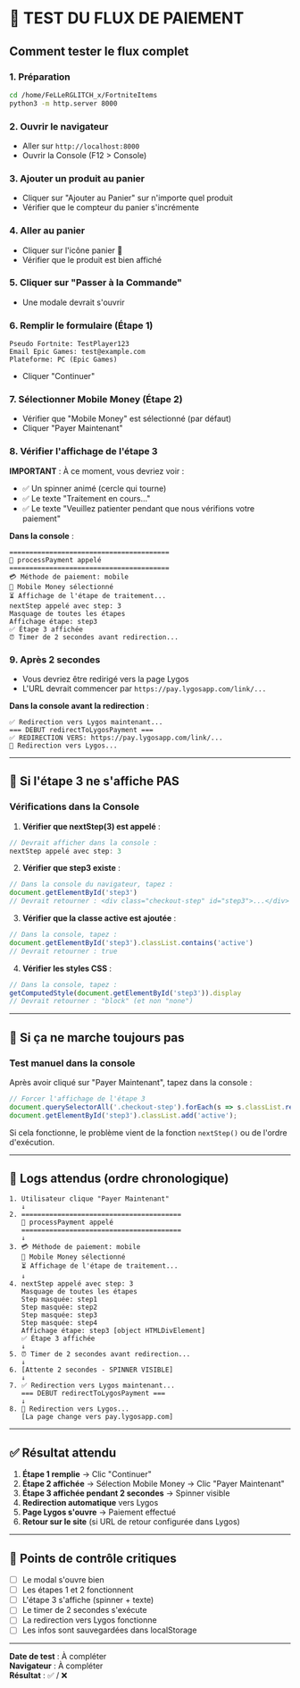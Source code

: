 # 🧪 TEST DU FLUX DE PAIEMENT

## Comment tester le flux complet

### 1. Préparation
```bash
cd /home/FeLLeRGLITCH_x/FortniteItems
python3 -m http.server 8000
```

### 2. Ouvrir le navigateur
- Aller sur `http://localhost:8000`
- Ouvrir la Console (F12 > Console)

### 3. Ajouter un produit au panier
- Cliquer sur "Ajouter au Panier" sur n'importe quel produit
- Vérifier que le compteur du panier s'incrémente

### 4. Aller au panier
- Cliquer sur l'icône panier 🛒
- Vérifier que le produit est bien affiché

### 5. Cliquer sur "Passer à la Commande"
- Une modale devrait s'ouvrir

### 6. Remplir le formulaire (Étape 1)
```
Pseudo Fortnite: TestPlayer123
Email Epic Games: test@example.com
Plateforme: PC (Epic Games)
```
- Cliquer "Continuer"

### 7. Sélectionner Mobile Money (Étape 2)
- Vérifier que "Mobile Money" est sélectionné (par défaut)
- Cliquer "Payer Maintenant"

### 8. Vérifier l'affichage de l'étape 3
**IMPORTANT** : À ce moment, vous devriez voir :
- ✅ Un spinner animé (cercle qui tourne)
- ✅ Le texte "Traitement en cours..."
- ✅ Le texte "Veuillez patienter pendant que nous vérifions votre paiement"

**Dans la console** :
```
========================================
🚀 processPayment appelé
========================================
💳 Méthode de paiement: mobile
📱 Mobile Money sélectionné
⏳ Affichage de l'étape de traitement...
nextStep appelé avec step: 3
Masquage de toutes les étapes
Affichage étape: step3
✅ Étape 3 affichée
⏰ Timer de 2 secondes avant redirection...
```

### 9. Après 2 secondes
- Vous devriez être redirigé vers la page Lygos
- L'URL devrait commencer par `https://pay.lygosapp.com/link/...`

**Dans la console avant la redirection** :
```
✅ Redirection vers Lygos maintenant...
=== DEBUT redirectToLygosPayment ===
✅ REDIRECTION VERS: https://pay.lygosapp.com/link/...
🚀 Redirection vers Lygos...
```

---

## 🐛 Si l'étape 3 ne s'affiche PAS

### Vérifications dans la Console

1. **Vérifier que nextStep(3) est appelé** :
```javascript
// Devrait afficher dans la console :
nextStep appelé avec step: 3
```

2. **Vérifier que step3 existe** :
```javascript
// Dans la console du navigateur, tapez :
document.getElementById('step3')
// Devrait retourner : <div class="checkout-step" id="step3">...</div>
```

3. **Vérifier que la classe active est ajoutée** :
```javascript
// Dans la console, tapez :
document.getElementById('step3').classList.contains('active')
// Devrait retourner : true
```

4. **Vérifier les styles CSS** :
```javascript
// Dans la console, tapez :
getComputedStyle(document.getElementById('step3')).display
// Devrait retourner : "block" (et non "none")
```

---

## 🔧 Si ça ne marche toujours pas

### Test manuel dans la console

Après avoir cliqué sur "Payer Maintenant", tapez dans la console :

```javascript
// Forcer l'affichage de l'étape 3
document.querySelectorAll('.checkout-step').forEach(s => s.classList.remove('active'));
document.getElementById('step3').classList.add('active');
```

Si cela fonctionne, le problème vient de la fonction `nextStep()` ou de l'ordre d'exécution.

---

## 📝 Logs attendus (ordre chronologique)

```
1. Utilisateur clique "Payer Maintenant"
   ↓
2. ======================================== 
   🚀 processPayment appelé
   ========================================
   ↓
3. 💳 Méthode de paiement: mobile
   📱 Mobile Money sélectionné
   ⏳ Affichage de l'étape de traitement...
   ↓
4. nextStep appelé avec step: 3
   Masquage de toutes les étapes
   Step masquée: step1
   Step masquée: step2
   Step masquée: step3
   Step masquée: step4
   Affichage étape: step3 [object HTMLDivElement]
   ✅ Étape 3 affichée
   ↓
5. ⏰ Timer de 2 secondes avant redirection...
   ↓
6. [Attente 2 secondes - SPINNER VISIBLE]
   ↓
7. ✅ Redirection vers Lygos maintenant...
   === DEBUT redirectToLygosPayment ===
   ↓
8. 🚀 Redirection vers Lygos...
   [La page change vers pay.lygosapp.com]
```

---

## ✅ Résultat attendu

1. **Étape 1 remplie** → Clic "Continuer"
2. **Étape 2 affichée** → Sélection Mobile Money → Clic "Payer Maintenant"
3. **Étape 3 affichée pendant 2 secondes** → Spinner visible
4. **Redirection automatique** vers Lygos
5. **Page Lygos s'ouvre** → Paiement effectué
6. **Retour sur le site** (si URL de retour configurée dans Lygos)

---

## 🎯 Points de contrôle critiques

- [ ] Le modal s'ouvre bien
- [ ] Les étapes 1 et 2 fonctionnent
- [ ] L'étape 3 s'affiche (spinner + texte)
- [ ] Le timer de 2 secondes s'exécute
- [ ] La redirection vers Lygos fonctionne
- [ ] Les infos sont sauvegardées dans localStorage

---

**Date de test** : À compléter  
**Navigateur** : À compléter  
**Résultat** : ✅ / ❌
